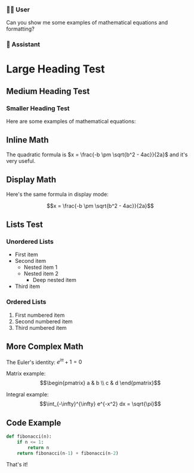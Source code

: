 ### 🧑‍💻 User

Can you show me some examples of mathematical equations and formatting?

### 🤖 Assistant

# Large Heading Test
## Medium Heading Test  
### Smaller Heading Test

Here are some examples of mathematical equations:

## Inline Math
The quadratic formula is $x = \frac{-b \pm \sqrt{b^2 - 4ac}}{2a}$ and it's very useful.

## Display Math
Here's the same formula in display mode:

$$x = \frac{-b \pm \sqrt{b^2 - 4ac}}{2a}$$

## Lists Test

### Unordered Lists
- First item
- Second item
  - Nested item 1
  - Nested item 2
    - Deep nested item
- Third item

### Ordered Lists
1. First numbered item
2. Second numbered item
3. Third numbered item

## More Complex Math
The Euler's identity: $e^{i\pi} + 1 = 0$

Matrix example:
$$\begin{pmatrix}
a & b \\
c & d
\end{pmatrix}$$

Integral example:
$$\int_{-\infty}^{\infty} e^{-x^2} dx = \sqrt{\pi}$$

## Code Example
```python
def fibonacci(n):
    if n <= 1:
        return n
    return fibonacci(n-1) + fibonacci(n-2)
```

That's it!